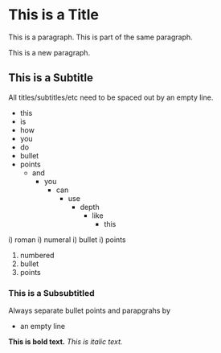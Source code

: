 # This is a Title

This is a paragraph.
This is part of the same paragraph.

This is a new paragraph.

## This is a Subtitle

All titles/subtitles/etc need to be spaced out by an empty line.

- this
- is
- how
- you 
- do
- bullet
- points
  - and
    - you
      - can 
        - use
          - depth
            - like
              - this

i) roman
i) numeral
i) bullet
i) points

1. numbered
1. bullet
1. points

### This is a Subsubtitled

Always separate bullet points and parapgrahs by

- an empty line

**This is bold text.**
*This is italic text.*
